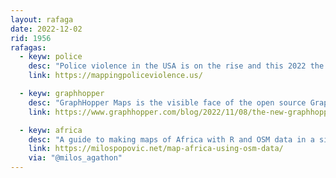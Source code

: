 ```yaml
---
layout: rafaga
date: 2022-12-02
rid: 1956
rafagas:
  - keyw: police
    desc: "Police violence in the USA is on the rise and this 2022 the police have already killed 1054 people, of which 24% were black despite representing only 13% of the population"
    link: https://mappingpoliceviolence.us/

  - keyw: graphhopper
    desc: "GraphHopper Maps is the visible face of the open source GraphHopper route engine and full-featured in-browser route planner now enhanced in the latest version made with React and OpenLayers"
    link: https://www.graphhopper.com/blog/2022/11/08/the-new-graphhopper-maps/

  - keyw: africa
    desc: "A guide to making maps of Africa with R and OSM data in a simple way, which can be leveraged to make maps of other countries and entire continents"
    link: https://milospopovic.net/map-africa-using-osm-data/
    via: "@milos_agathon"
---
```

